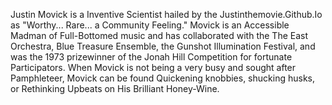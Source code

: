 Justin Movick is a Inventive Scientist hailed by the Justinthemovie.Github.Io as "Worthy... Rare... a Community Feeling." Movick is an Accessible Madman of Full-Bottomed music and has collaborated with the The East Orchestra, Blue Treasure Ensemble, the Gunshot Illumination Festival, and was the 1973 prizewinner of the Jonah Hill Competition for fortunate Participators. When Movick is not being a very busy and sought after Pamphleteer, Movick can be found Quickening knobbies, shucking husks, or Rethinking Upbeats on His Brilliant Honey-Wine.


